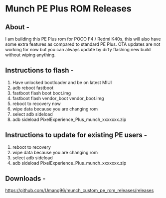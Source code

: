 # Munch PE Plus ROM Releases

## About -
I am building this PE Plus rom for POCO F4 / Redmi K40s, this will also have some extra features as compared to standard PE Plus. OTA updates are not working for now but you can always update by dirty flashing new build without wiping anything. 

## Instructions to flash -
1. Have unlocked bootloader and be on latest MIUI
2. adb reboot fastboot
4. fastboot flash boot boot.img
5. fastboot flash vendor_boot vendor_boot.img
6. reboot to recovery now
7. wipe data because you are changing rom
8. select adb sideload
9. adb sideload PixelExperience_Plus_munch_xxxxxxx.zip

## Instructions to update for existing PE users -
1. reboot to recovery
2. wipe data because you are changing rom
3. select adb sideload
4. adb sideload PixelExperience_Plus_munch_xxxxxxx.zip

## Downloads -
https://github.com/Umang96/munch_custom_pe_rom_releases/releases
